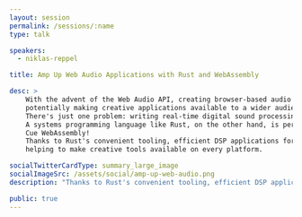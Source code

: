 ```yaml
---
layout: session
permalink: /sessions/:name
type: talk

speakers:
  - niklas-reppel

title: Amp Up Web Audio Applications with Rust and WebAssembly

desc: >
    With the advent of the Web Audio API, creating browser-based audio applications became reality,
    potentially making creative applications available to a wider audience.
    There's just one problem: writing real-time digital sound processing code in a garbage-collected language isn't all that easy.
    A systems programming language like Rust, on the other hand, is perfectly suited for that task.
    Cue WebAssembly!
    Thanks to Rust's convenient tooling, efficient DSP applications for the web browser can now easily be created,
    helping to make creative tools available on every platform.

socialTwitterCardType: summary_large_image
socialImageSrc: /assets/social/amp-up-web-audio.png
description: "Thanks to Rust's convenient tooling, efficient DSP applications for the web browser can now easily be created, helping to make creative tools available on every platform."

public: true
---
```

